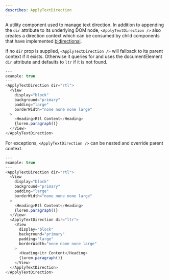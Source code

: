 ```yaml
---
describes: ApplyTextDirection
---
```


A utility component used to manage text direction. In addition to appending the `dir` attribute to
its underlying DOM node, `<ApplyTextDirection />` also creates a direction context which can be
consumed by child components that have implemented [bidirectional](#bidirectional).

If no `dir` prop is supplied, `<ApplyTextDirection />` will fallback to its parent context if it
exists. Otherwise it queries for and uses the documentElement `dir` attribute and defaults to `ltr`
if it is not found.

```javascript
---
example: true
---
<ApplyTextDirection dir="rtl">
  <View
    display="block"
    background="primary"
    padding="large"
    borderWidth="none none none large"
  >
    <Heading>Rtl Content</Heading>
    {lorem.paragraph()}
  </View>
</ApplyTextDirection>
```

For exceptions, `<ApplyTextDirection />` can be nested and override parent context.

```javascript
---
example: true
---
<ApplyTextDirection dir="rtl">
  <View
    display="block"
    background="primary"
    padding="large"
    borderWidth="none none none large"
  >
    <Heading>Rtl Content</Heading>
    {lorem.paragraph()}
  </View>
  <ApplyTextDirection dir="ltr">
    <View
      display="block"
      background="primary"
      padding="large"
      borderWidth="none none none large"
    >
      <Heading>Ltr Content</Heading>
      {lorem.paragraph()}
    </View>
  </ApplyTextDirection>
</ApplyTextDirection>
```
